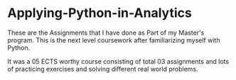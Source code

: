 # Applying-Python-in-Analytics

These are the Assignments that I have done as Part of my Master's program. This is the next level coursework after familiarizing myself with Python.

It was a 05 ECTS worthy course consisting of total 03 assignments and lots of practicing exercises and solving different real world problems.
